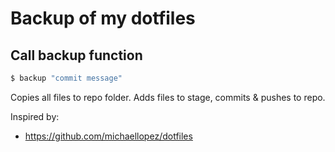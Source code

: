 # Backup of my dotfiles

## Call backup function

```bash
$ backup "commit message"
```
Copies all files to repo folder.
Adds files to stage, commits & pushes to repo.

Inspired by:
- https://github.com/michaellopez/dotfiles
